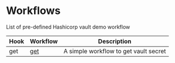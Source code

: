 # Workflows

List of pre-defined Hashicorp vault demo workflow

| Hook     | Workflow      | Description  |
| ---------| --------------| ------------ |
| get | [get](./hashicorp_vault-get) | A simple workflow to get vault secret |  
